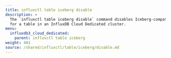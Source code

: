 ```yaml
---
title: influxctl table iceberg disable
description: >
  The `influxctl table iceberg disable` command disables Iceberg-compatible exports
  for a table in an InfluxDB Cloud Dedicated cluster.
menu:
  influxdb3_cloud_dedicated:
    parent: influxctl table iceberg
weight: 401
source: /shared/influxctl/table/iceberg/disable.md
---
```


<!-- //SOURCE content/shared/influxctl/table/iceberg/disable.md -->
